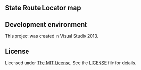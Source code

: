 ## State Route Locator map ##

## Development environment ##

This project was created in Visual Studio 2013.

## License ##
Licensed under [The MIT License]. See the [LICENSE] file for details.

[The MIT License]:http://opensource.org/licenses/MIT
[LICENSE]:LICENSE
